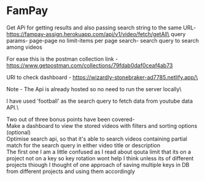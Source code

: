 # FamPay

Get APi for getting results and also passing search string to the same
URL- https://fampay-assign.herokuapp.com/api/v1/video/fetch/getAll\
query params-
    page-page no
    limit-items per page
    search- search query to search among videos

For ease this is the postman collection link -https://www.getpostman.com/collections/79fdab0daf0ceaf4ab73

URl to check dashboard - https://wizardly-stonebraker-ad7785.netlify.app/\

Note - 
  The Api is already hosted so no need to run the server locally\

  I have used 'football' as the search query to fetch data from youtube data API.\

  Two out of three bonus points have been covered-\
    Make a dashboard to view the stored videos with filters and sorting options (optional)\
    Optimise search api, so that it's able to search videos containing partial match for the search query in either video title or description\
  The first one I am a little confused as I read about qouta limit that its on a project not on a key so key rotation wont help I think unless its of different projects thiough I thought of one approach of saving multiple keys in DB from different projects and using them accordingly 
  
